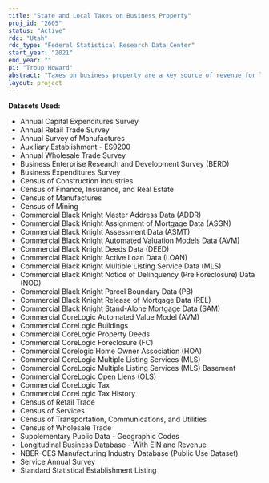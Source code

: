 ```yaml
---
title: "State and Local Taxes on Business Property"
proj_id: "2605"
status: "Active"
rdc: "Utah"
rdc_type: "Federal Statistical Research Data Center"
start_year: "2021"
end_year: ""
pi: "Troup Howard"
abstract: "Taxes on business property are a key source of revenue for local governments in the US, yet little is known about how these taxes affect economic activity. This project exploits large historical changes in tax legislation and regional institutional features of tax assessment in order to obtain shifts in taxation that are uncorrelated with business conditions. In conjunction with microdata on establishment-level outcomes from the U.S. Census Bureau, this variation will yield estimates of a range of business responses to taxes, including changes to wages, employment, revenue, prices, and location decisions. The central empirical design relies on merging an external dataset, comprised of publicly available regional property and transfer tax rates and parcel-level property records, to multiple U.S. Census Bureau datasets, including the County Business Patterns Business Register, the Longitudinal Business Database, and the Economic Census. This linkage will permit estimation of establishment-level event-study models as well as comparisons between Census records and the external data. This study will yield the first rigorous empirical estimates of responses to taxes on business property. These estimates are key for understanding the economic incidence of a funding source which, at $500 billion, represents approximately one-third of aggregate state and local tax revenue."
layout: project
---
```


**Datasets Used:**

  - Annual Capital Expenditures Survey 
  - Annual Retail Trade Survey 
  - Annual Survey of Manufactures 
  - Auxiliary Establishment - ES9200 
  - Annual Wholesale Trade Survey 
  - Business Enterprise Research and Development Survey (BERD) 
  - Business Expenditures Survey 
  - Census of Construction Industries 
  - Census of Finance, Insurance, and Real Estate 
  - Census of Manufactures 
  - Census of Mining 
  - Commercial Black Knight Master Address Data (ADDR) 
  - Commercial Black Knight Assignment of Mortgage Data (ASGN) 
  - Commercial Black Knight Assessment Data (ASMT) 
  - Commercial Black Knight Automated Valuation Models Data (AVM) 
  - Commercial Black Knight Deeds Data (DEED) 
  - Commercial Black Knight Active Loan Data (LOAN) 
  - Commercial Black Knight Multiple Listing Service Data (MLS) 
  - Commercial Black Knight Notice of Delinquency (Pre Foreclosure) Data (NOD) 
  - Commercial Black Knight Parcel Boundary Data (PB) 
  - Commercial Black Knight Release of Mortgage Data (REL) 
  - Commercial Black Knight Stand-Alone Mortgage Data (SAM) 
  - Commercial CoreLogic Automated Value Model (AVM) 
  - Commercial CoreLogic Buildings 
  - Commercial CoreLogic Property Deeds 
  - Commercial CoreLogic Foreclosure (FC) 
  - Commercial Corelogic Home Owner Association (HOA) 
  - Commercial CoreLogic Multiple Listing Services (MLS) 
  - Commercial CoreLogic Multiple Listing Services (MLS) Basement 
  - Commercial CoreLogic Open Liens (OLS) 
  - Commercial CoreLogic Tax 
  - Commercial CoreLogic Tax History 
  - Census of Retail Trade 
  - Census of Services 
  - Census of Transportation, Communications, and Utilities 
  - Census of Wholesale Trade 
  - Supplementary Public Data - Geographic Codes 
  - Longitudinal Business Database - With EIN and Revenue 
  - NBER-CES Manufacturing Industry Database (Public Use Dataset) 
  - Service Annual Survey 
  - Standard Statistical Establishment Listing 

